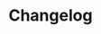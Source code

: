 ---
title: "Changelog"
description: "News from the Lovable engineering team. "
icon: "clock-rotate-left"
---
